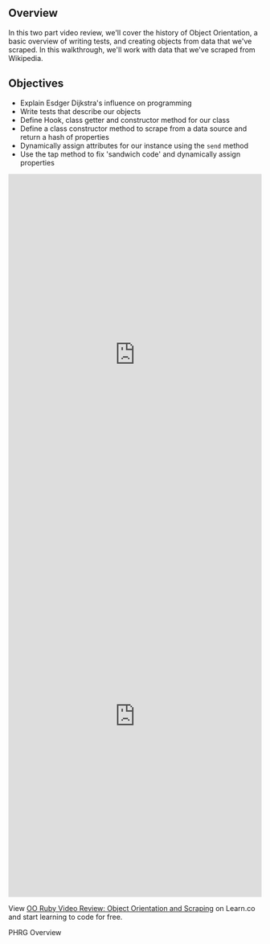 ## Overview

In this two part video review, we'll cover the history of Object Orientation, a basic overview of writing tests, and creating objects from data that we've scraped. In this walkthrough, we'll work with data that we've scraped from Wikipedia. 

## Objectives

- Explain Esdger Dijkstra's influence on programming
- Write tests that describe our objects
- Define Hook, class getter and constructor method for our class
- Define a class constructor method to scrape from a data source and return a hash of properties
- Dynamically assign attributes for our instance using the `send` method
- Use the tap method to fix 'sandwich code' and dynamically assign properties

<iframe width="100%" height="720" src="https://www.youtube.com/embed/LcVasuO5uKA?rel=0&amp;showinfo=0" frameborder="0" allowfullscreen></iframe>


<iframe width="100%" height="720" src="https://www.youtube.com/embed/oXwdOdBUyCI?rel=0&amp;showinfo=0" frameborder="0" allowfullscreen></iframe>

<p class='util--hide'>View <a href='https://learn.co/lessons/oo-ruby-video-review-object-orientation-and-scraping'>OO Ruby Video Review: Object Orientation and Scraping</a> on Learn.co and start learning to code for free.</p>
<p data-visibility='hidden'>PHRG Overview</p>